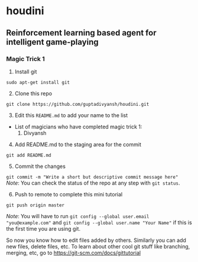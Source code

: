 # houdini
## Reinforcement learning based agent for intelligent game-playing

### Magic Trick 1
1. Install git

 `sudo apt-get install git`

2. Clone this repo

 `git clone https://github.com/guptadivyansh/houdini.git`

3. Edit this `README.md` to add your name to the list
  * List of magicians who have completed magic trick 1:
    1. Divyansh

4. Add README.md to the staging area for the commit

 `git add README.md`

5. Commit the changes

 `git commit -m "Write a short but descriptive commit message here"`
 *Note*: You can check the status of the repo at any step with `git status`.

6. Push to remote to complete this mini tutorial

 `git push origin master`

 *Note*: You will have to run  `git config --global user.email "you@example.com"` and `git config --global user.name "Your Name"` if this is the first time you are using git.

So now you know how to edit files added by others. Similarly you can add new files, delete files, etc.
To learn about other cool git stuff like branching, merging, etc, go to  https://git-scm.com/docs/gittutorial
